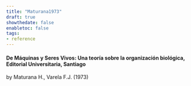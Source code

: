 ```yaml
---
title: "Maturana1973"
draft: true
showthedate: false
enabletoc: false
tags:
- reference
---
```


#### **De Máquinas y Seres Vivos: Una teoría sobre la organización biológica, Editorial Universitaria, Santiago**     
by Maturana H., Varela F.J. (1973)         


